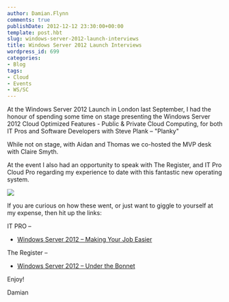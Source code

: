 ```yaml
---
author: Damian.Flynn
comments: true
publishDate: 2012-12-12 23:30:00+00:00
template: post.hbt
slug: windows-server-2012-launch-interviews
title: Windows Server 2012 Launch Interviews
wordpress_id: 699
categories:
- Blog
tags:
- Cloud
- Events
- WS/SC
---
```


At the Windows Server 2012 Launch in London last September, I had the honour of spending some time on stage presenting the Windows Server 2012 Cloud Optimized Features - Public & Private Cloud Computing, for both IT Pros and Software Developers with Steve Plank – "Planky"

While not on stage, with Aidan and Thomas we co-hosted the MVP desk with Claire Smyth.

At the event I also had an opportunity to speak with The Register, and IT Pro Cloud Pro regarding my experience to date with this fantastic new operating system.

![](http://blogstorage.damianflynn.com/wp-content/uploads/2012/12/121212_0015_WindowsServ1.jpg)

If you are curious on how these went, or just want to giggle to yourself at my expense, then hit up the links:

IT PRO –

  * [Windows Server 2012 – Making Your Job Easier](http://windowsserver2012.pcpro.co.uk/videos/44/windows-server-2012-how-it-makes-professionals-job-easier)   


The Register –

  * [Windows Server 2012 – Under the Bonnet](http://www.youtube.com/watch?v=g9nGEx5XXwc)   


Enjoy!

Damian

